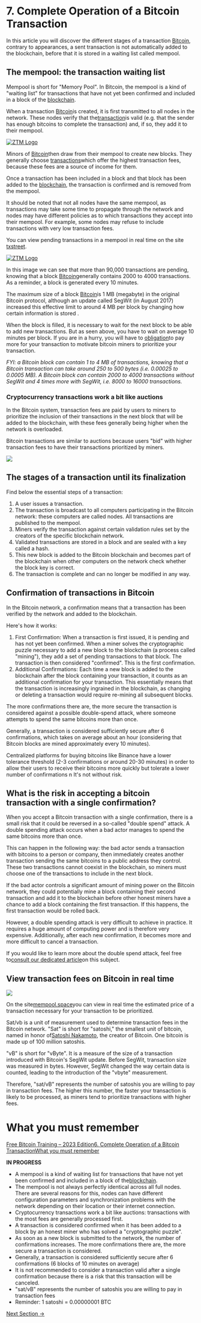 
#
# **7. Complete Operation of a Bitcoin Transaction**





In this article you will discover the different stages of a transaction [Bitcoin](###), contrary to appearances, a sent transaction is not automatically added to the blockchain, before that it is stored in a waiting list called mempool.

## **The mempool: the transaction waiting list**

Mempool is short for "Memory Pool". In Bitcoin, the mempool is a kind of "waiting list" for transactions that have not yet been confirmed and included in a block of the [blockchain](###).

When a transaction [Bitcoin](###)is created, it is first transmitted to all nodes in the network. These nodes verify that the[transaction](###)is valid (e.g. that the sender has enough bitcoins to complete the transaction) and, if so, they add it to their mempool.

<a href= "">
    <img src=https://coinacademy.fr/wp-content/uploads/2023/05/bitcoin-inflation.png.webp alt="ZTM Logo" >
  </a> 

Minors of [Bitcoin](###)then draw from their mempool to create new blocks. They generally choose [transactions](###)which offer the highest transaction fees, because these fees are a source of income for them.

Once a transaction has been included in a block and that block has been added to the [blockchain](###), the transaction is confirmed and is removed from the mempool.

It should be noted that not all nodes have the same mempool, as transactions may take some time to propagate through the network and nodes may have different policies as to which transactions they accept into their mempool. For example, some nodes may refuse to include transactions with very low transaction fees.

You can view pending transactions in a mempool in real time on the site [txstreet](https://txstreet.com/v/btc).

<a href= "">
    <img src=https://coinacademy.fr/wp-content/uploads/2023/05/bitcoin-inflation.png.webp alt="ZTM Logo" >
  </a> 

In this image we can see that more than 90,000 transactions are pending, knowing that a block [Bitcoin](###)generally contains 2000 to 4000 transactions. As a reminder, a block is generated every 10 minutes.

The maximum size of a block [Bitcoin](###)is 1 MB (megabyte) in the original Bitcoin protocol, although an update called SegWit (in August 2017) increased this effective limit to around 4 MB per block by changing how certain information is stored .

When the block is filled, it is necessary to wait for the next block to be able to add new transactions. But as seen above, you have to wait on average 10 minutes per block. If you are in a hurry, you will have to [obligation](https://coinacademy.fr/academie/obligation-entreprise-fonctionnement-explication/)to pay more for your transaction to motivate bitcoin miners to prioritize your transaction.

_FYI: a Bitcoin block can contain 1 to 4 MB of transactions, knowing that a Bitcoin transaction can take around 250 to 500 bytes (i.e. 0.00025 to 0.0005 MB). A Bitcoin block can contain 2000 to 4000 transactions without SegWit and 4 times more with SegWit, i.e. 8000 to 16000 transactions._

### **Cryptocurrency transactions work a bit like auctions**

In the Bitcoin system, transaction fees are paid by users to miners to prioritize the inclusion of their transactions in the next block that will be added to the blockchain, with these fees generally being higher when the network is overloaded.

Bitcoin transactions are similar to auctions because users "bid" with higher transaction fees to have their transactions prioritized by miners.

![](RackMultipart20231011-1-et3x4p_html_b23fa70285e16896.png)

## **The stages of a transaction until its finalization**

Find below the essential steps of a transaction:

1. A user issues a transaction.
2. The transaction is broadcast to all computers participating in the Bitcoin network: these computers are called nodes. All transactions are published to the mempool.
3. Miners verify the transaction against certain validation rules set by the creators of the specific blockchain network.
4. Validated transactions are stored in a block and are sealed with a key called a hash.
5. This new block is added to the Bitcoin blockchain and becomes part of the blockchain when other computers on the network check whether the block key is correct.
6. The transaction is complete and can no longer be modified in any way.

## **Confirmation of transactions in Bitcoin**

In the Bitcoin network, a confirmation means that a transaction has been verified by the network and added to the blockchain.

Here's how it works:

1. First Confirmation: When a transaction is first issued, it is pending and has not yet been confirmed. When a miner solves the cryptographic puzzle necessary to add a new block to the blockchain (a process called "mining"), they add a set of pending transactions to that block. The transaction is then considered "confirmed". This is the first confirmation.
2. Additional Confirmations: Each time a new block is added to the blockchain after the block containing your transaction, it counts as an additional confirmation for your transaction. This essentially means that the transaction is increasingly ingrained in the blockchain, as changing or deleting a transaction would require re-mining all subsequent blocks.

The more confirmations there are, the more secure the transaction is considered against a possible double-spend attack, where someone attempts to spend the same bitcoins more than once.

Generally, a transaction is considered sufficiently secure after 6 confirmations, which takes on average about an hour (considering that Bitcoin blocks are mined approximately every 10 minutes).

Centralized platforms for buying bitcoins like Binance have a lower tolerance threshold (2-3 confirmations or around 20-30 minutes) in order to allow their users to receive their bitcoins more quickly but tolerate a lower number of confirmations n It's not without risk.

## **What is the risk in accepting a bitcoin transaction with a single confirmation?**

When you accept a Bitcoin transaction with a single confirmation, there is a small risk that it could be reversed in a so-called "double spend" attack. A double spending attack occurs when a bad actor manages to spend the same bitcoins more than once.

This can happen in the following way: the bad actor sends a transaction with bitcoins to a person or company, then immediately creates another transaction sending the same bitcoins to a public address they control. These two transactions cannot coexist in the blockchain, so miners must choose one of the transactions to include in the next block.

If the bad actor controls a significant amount of mining power on the Bitcoin network, they could potentially mine a block containing their second transaction and add it to the blockchain before other honest miners have a chance to add a block containing the first transaction. If this happens, the first transaction would be rolled back.

However, a double spending attack is very difficult to achieve in practice. It requires a huge amount of computing power and is therefore very expensive. Additionally, after each new confirmation, it becomes more and more difficult to cancel a transaction.

If you would like to learn more about the double spend attack, feel free to[consult our dedicated article](https://coinacademy.fr/academie/attaque-double-depense/)on this subject.

## **View transaction fees on Bitcoin in real time**

![](RackMultipart20231011-1-et3x4p_html_fa66bda38d580a66.png)

On the site[mempool.space](https://mempool.space/fr/)you can view in real time the estimated price of a transaction necessary for your transaction to be prioritized.

Sat/vb is a unit of measurement used to determine transaction fees in the Bitcoin network. "Sat" is short for "satoshi," the smallest unit of bitcoin, named in honor of[Satoshi Nakamoto](https://coinacademy.fr/satoshi-nakamoto/), the creator of Bitcoin. One bitcoin is made up of 100 million satoshis.

"vB" is short for "vByte". It is a measure of the size of a transaction introduced with Bitcoin's SegWit update. Before SegWit, transaction size was measured in bytes. However, SegWit changed the way certain data is counted, leading to the introduction of the "vbyte" measurement.

Therefore, "sat/vB" represents the number of satoshis you are willing to pay in transaction fees. The higher this number, the faster your transaction is likely to be processed, as miners tend to prioritize transactions with higher fees.

#
# **What you must remember**

[Free Bitcoin Training – 2023 Edition](https://coinacademy.fr/formations/bitcoin-ca/)[6. Complete Operation of a Bitcoin Transaction](https://coinacademy.fr/cours/fonctionnement-complet-dune-transaction-bitcoin/)[What you must remember](https://coinacademy.fr/chapitres/btc-ce-quil-faut-retenir-6/)

**IN PROGRESS**

- A mempool is a kind of waiting list for transactions that have not yet been confirmed and included in a block of the[blockchain](https://coinacademy.fr/academie/histoire-blockchain/).
- The mempool is not always perfectly identical across all full nodes. There are several reasons for this, nodes can have different configuration parameters and synchronization problems with the network depending on their location or their internet connection.
- Cryptocurrency transactions work a bit like auctions: transactions with the most fees are generally processed first.
- A transaction is considered confirmed when it has been added to a block by an honest miner who has solved a "cryptographic puzzle".
- As soon as a new block is submitted to the network, the number of confirmations increases. The more confirmations there are, the more secure a transaction is considered.
- Generally, a transaction is considered sufficiently secure after 6 confirmations (6 blocks of 10 minutes on average)
- It is not recommended to consider a transaction valid after a single confirmation because there is a risk that this transaction will be canceled.
- "sat/vB" represents the number of satoshis you are willing to pay in transaction fees
- Reminder: 1 satoshi = 0.00000001 BTC

[Next Section ->](08-bitcoin-miners-and-nodes.md)